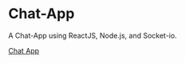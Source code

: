 # Chat-App
A Chat-App using ReactJS, Node.js, and Socket-io.

[Chat App](https://hopeful-yalow-ec944a.netlify.app/)
